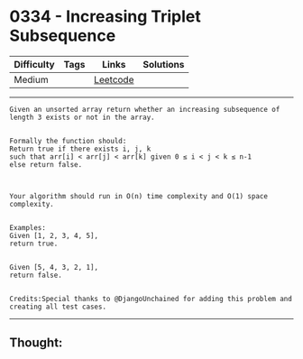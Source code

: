 # 0334 - Increasing Triplet Subsequence

Difficulty  | Tags | Links | Solutions
----------- | ---- | ----- | -----
Medium |  | [Leetcode](https://leetcode.com/problems/increasing-triplet-subsequence/description/) |


-----------

```
Given an unsorted array return whether an increasing subsequence of length 3 exists or not in the array.


Formally the function should:
Return true if there exists i, j, k  
such that arr[i] < arr[j] < arr[k] given 0 ≤ i < j < k ≤ n-1 
else return false.



Your algorithm should run in O(n) time complexity and O(1) space complexity.


Examples:
Given [1, 2, 3, 4, 5],
return true.


Given [5, 4, 3, 2, 1],
return false.


Credits:Special thanks to @DjangoUnchained for adding this problem and creating all test cases.
```

-----------

## Thought:
